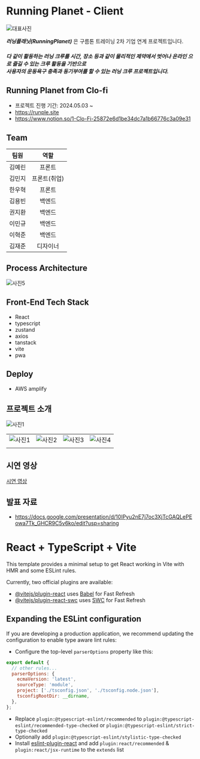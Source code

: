 # Running Planet - Client

![대표사진](/public/logo/icon-512x512.png)

**_러닝플래닛(RunningPlanet)_** 은 구름톤 트레이닝 2차 기업 연계 프로젝트입니다.<br/>

##### 다 같이 활동하는 러닝 크루를 시간, 장소 등과 같이 물리적인 제약에서 벗어나 온라인 으로 즐길 수 있는 크루 활동을 기반으로 <br/>사용자의 운동욕구 충족과 동기부여를 할 수 있는 러닝 크루 프로젝트입니다.

## Running Planet from Clo-fi

- 프로젝트 진행 기간: 2024.05.03 ~
- https://runple.site
- https://www.notion.so/1-Clo-Fi-25872e6d1be34dc7a1b66776c3a09e31

## Team

|  팀원  |     역할     |
| :----: | :----------: |
| 김예린 |    프론트    |
| 김민지 | 프론트(취업) |
| 한우혁 |    프론트    |
| 김용빈 |    백엔드    |
| 권지환 |    백엔드    |
| 이민규 |    백엔드    |
| 이혁준 |    백엔드    |
| 김재준 |   디자이너   |

## Process Architecture

![사진5](/public/readmeImgs/architecture.png)

## Front-End Tech Stack

- React
- typescript
- zustand
- axios
- tanstack
- vite
- pwa

## Deploy

- AWS amplify

## 프로젝트 소개

![사진1](/public/logo/icon-512x512.png)

|                                       |                                       |                                       |                                       |
| :-----------------------------------: | :-----------------------------------: | :-----------------------------------: | :-----------------------------------: |
| ![사진1](/public/readmeImgs/img1.png) | ![사진2](/public/readmeImgs/img2.png) | ![사진3](/public/readmeImgs/img3.png) | ![사진4](/public/readmeImgs/img4.png) |
|                                       |                                       |                                       |                                       |

## 시연 영상

[시연 영상](https://drive.google.com/file/d/19FSOIyqEvzjgoyFruKp1dz69w14tPloH/view?usp=sharing)

## 발표 자료

- https://docs.google.com/presentation/d/10IPyu2nE7j7oc3XjTcGAQLePEowa7Tk_GHCR9C5v6ko/edit?usp=sharing

# React + TypeScript + Vite

This template provides a minimal setup to get React working in Vite with HMR and some ESLint rules.

Currently, two official plugins are available:

- [@vitejs/plugin-react](https://github.com/vitejs/vite-plugin-react/blob/main/packages/plugin-react/README.md) uses [Babel](https://babeljs.io/) for Fast Refresh
- [@vitejs/plugin-react-swc](https://github.com/vitejs/vite-plugin-react-swc) uses [SWC](https://swc.rs/) for Fast Refresh

## Expanding the ESLint configuration

If you are developing a production application, we recommend updating the configuration to enable type aware lint rules:

- Configure the top-level `parserOptions` property like this:

```js
export default {
  // other rules...
  parserOptions: {
    ecmaVersion: 'latest',
    sourceType: 'module',
    project: ['./tsconfig.json', './tsconfig.node.json'],
    tsconfigRootDir: __dirname,
  },
};
```

- Replace `plugin:@typescript-eslint/recommended` to `plugin:@typescript-eslint/recommended-type-checked` or `plugin:@typescript-eslint/strict-type-checked`
- Optionally add `plugin:@typescript-eslint/stylistic-type-checked`
- Install [eslint-plugin-react](https://github.com/jsx-eslint/eslint-plugin-react) and add `plugin:react/recommended` & `plugin:react/jsx-runtime` to the `extends` list
